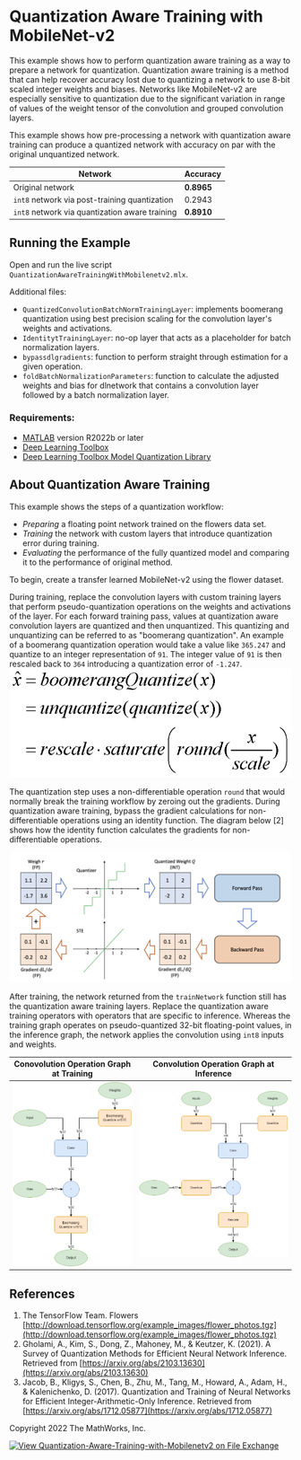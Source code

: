 # Quantization Aware Training with MobileNet-v2

This example shows how to perform quantization aware training as a way to prepare a network for quantization. Quantization aware training is a method that can help recover accuracy lost due to quantizing a network to use 8-bit scaled integer weights and biases. Networks like MobileNet-v2 are especially sensitive to quantization due to the significant variation in range of values of the weight tensor of the convolution and grouped convolution layers.

This example shows how pre-processing a network with quantization aware training can produce a quantized network with accuracy on par with the original unquantized network.

| Network      | Accuracy |
| ----------- | ----------- |
| Original network      | **0.8965**       |
| `int8` network via post-training quantization   | 0.2943        |
| `int8` network via quantization aware training   | **0.8910**        |

## **Running the Example**

Open and run the live script `QuantizationAwareTrainingWithMobilenetv2.mlx`.

Additional files:

- `QuantizedConvolutionBatchNormTrainingLayer`: implements boomerang quantization using best precision scaling for the convolution layer's weights and activations.
- `IdentitytTrainingLayer`: no-op layer that acts as a placeholder for batch normalization layers.
- `bypassdlgradients`: function to perform straight through estimation for a given operation.
- `foldBatchNormalizationParameters`: function to calculate the adjusted weights and bias for dlnetwork that contains a convolution layer followed by a batch normalization layer.

### Requirements:

- [MATLAB](https://www.mathworks.com/products/matlab.html) version R2022b or later
- [Deep Learning Toolbox](https://www.mathworks.com/products/deep-learning.html)
- [Deep Learning Toolbox Model Quantization Library](https://www.mathworks.com/matlabcentral/fileexchange/74614-deep-learning-toolbox-model-quantization-library)

## About Quantization Aware Training

This example shows the steps of a quantization workflow:

- _Preparing_ a floating point network trained on the flowers data set.
- _Training_ the network with custom layers that introduce quantization error during training.
- _Evaluating_ the performance of the fully quantized model and comparing it to the performance of original method.

To begin, create a transfer learned MobileNet-v2 using the flower dataset.

During training, replace the convolution layers with custom training layers that perform pseudo-quantization operations on the weights and activations of the layer. For each forward training pass, values at quantization aware convolution layers are quantized and then unquantized. This quantizing and unquantizing can be referred to as "boomerang quantization". An example of a boomerang quantization operation would take a value like `365.247` and quantize to an integer representation of `91`. The integer value of `91` is then rescaled back to `364` introducing a quantization error of `-1.247`.
![Boomerang Quantize](./images/boomerangQuantize.png)

The quantization step uses a non-differentiable operation `round` that would normally break the training workflow by zeroing out the gradients. During quantization aware training, bypass the gradient calculations for non-differentiable operations using an identity function. The diagram below \[2\] shows how the identity function calculates the gradients for non-differentiable operations.

![Straight Through Estimation](./images/ste.png)

After training, the network returned from the `trainNetwork` function still has the quantization aware training layers. Replace the quantization aware training operators with operators that are specific to inference. Whereas the training graph operates on pseudo-quantized 32-bit floating-point values, in the inference graph, the network applies the convolution using `int8` inputs and weights.

| Conovolution Operation Graph at Training   | Convolution Operation Graph at Inference |
| ----------- | ----------- |
| ![Quantized operators during training](./images/quantized_training.png)   | ![Quantized operators during inference](./images/quantized_inference.png)|

## **References**

1. The TensorFlow Team. Flowers [http://download.tensorflow.org/example_images/flower_photos.tgz](http://download.tensorflow.org/example_images/flower_photos.tgz)
2. Gholami, A., Kim, S., Dong, Z., Mahoney, M., & Keutzer, K. (2021). A Survey of Quantization Methods for Efficient Neural Network Inference. Retrieved from [https://arxiv.org/abs/2103.13630](https://arxiv.org/abs/2103.13630)
3. Jacob, B., Kligys, S., Chen, B., Zhu, M., Tang, M., Howard, A., Adam, H., & Kalenichenko, D. (2017). Quantization and Training of Neural Networks for Efficient Integer-Arithmetic-Only Inference. Retrieved from [https://arxiv.org/abs/1712.05877](https://arxiv.org/abs/1712.05877)

Copyright 2022 The MathWorks, Inc.

[![View Quantization-Aware-Training-with-Mobilenetv2 on File Exchange](https://www.mathworks.com/matlabcentral/images/matlab-file-exchange.svg)](https://www.mathworks.com/matlabcentral/fileexchange/74614-deep-learning-toolbox-model-quantization-library)<!---TODO: update link-->
